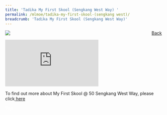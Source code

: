 ```yaml
---
title: 'Tadika My First Skool (Sengkang West Way) '
permalink: /mlmoe/tadika-my-first-skool-(sengkang west)/
breadcrumb: 'Tadika My First Skool (Sengkang West Way)'
---
```

<!-- Global site tag (gtag.js) - Google Ads: 726049306 -->
<script async src="https://www.googletagmanager.com/gtag/js?id=AW-726049306"></script>
<script>
  window.dataLayer = window.dataLayer || [];
  function gtag(){dataLayer.push(arguments);}
  gtag('js', new Date());

  gtag('config', 'AW-726049306');
</script>
<a href="/gallery/pameran-bahasa-melayu-malay-language-exhibitions-c/preschool/" style="float:right;">Back</a>
<img src="/images/ML-MYFIRSTSKOOL-Poster.jpg"> <br/>
<div class="video-container">
  <iframe src="https://www.youtube.com/embed/videoseries?list=PLkGsSSJG4KLJgZfFVW0qcTQtzzK-D2IAW" frameborder="0" allow="accelerometer; autoplay; encrypted-media; gyroscope; picture-in-picture" allowfullscreen></iframe></div>

 To find out more about My First Skool @ 50 Sengkang West Way, please click<a href="https://www.myfirstskool.com/centre/SWC?utm_medium=feature&utm_source=mtl-symposium&utm_campaign=registration-2020-21&utm_content=swc-page" target="_blank"> here</a>
<div class="btntop"><a href="#top" style="text-decoration:none;"><span style="color:white"><b>Top</b></span></a></div>
